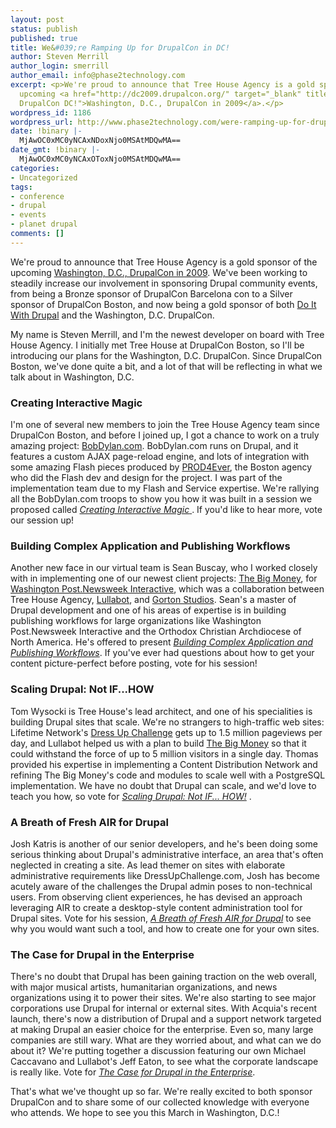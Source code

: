 ```yaml
---
layout: post
status: publish
published: true
title: We&#039;re Ramping Up for DrupalCon in DC!
author: Steven Merrill
author_login: smerrill
author_email: info@phase2technology.com
excerpt: <p>We're proud to announce that Tree House Agency is a gold sponsor of the
  upcoming <a href="http://dc2009.drupalcon.org/" target="_blank" title="Check out
  DrupalCon DC!">Washington, D.C., DrupalCon in 2009</a>.</p>
wordpress_id: 1186
wordpress_url: http://www.phase2technology.com/were-ramping-up-for-drupalcon-in-dc/
date: !binary |-
  MjAwOC0xMC0yNCAxNDoxNjo0MSAtMDQwMA==
date_gmt: !binary |-
  MjAwOC0xMC0yNCAxOToxNjo0MSAtMDQwMA==
categories:
- Uncategorized
tags:
- conference
- drupal
- events
- planet drupal
comments: []
---
```

<p>We're proud to announce that Tree House Agency is a gold sponsor of the upcoming <a href="http://dc2009.drupalcon.org/" target="_blank" title="Check out DrupalCon DC!">Washington, D.C., DrupalCon in 2009</a>. We've been working to steadily increase our involvement in sponsoring Drupal community events, from being a Bronze sponsor of DrupalCon Barcelona con to a Silver sponsor of DrupalCon Boston, and now being a gold sponsor of both <a href="/blog/michael-caccavano/2008/10/13/tree-house-bayoujoin-us-do-it-drupal" title="Tree House at Do it with Drupal">Do It With Drupal</a> and the Washington, D.C. DrupalCon.</p></p>
<p>My name is Steven Merrill, and I'm the newest developer on board with Tree House Agency. I initially met Tree House at DrupalCon Boston, so I'll be introducing our plans for the Washington, D.C. DrupalCon. Since DrupalCon Boston, we've done quite a bit, and a lot of that will be reflecting in what we talk about in Washington, D.C.</p></p>
<p> </p></p>
<h3>Creating Interactive Magic</h3></p>
<p>I'm one of several new members to join the Tree House Agency team since DrupalCon Boston, and before I joined up, I got a chance to work on a truly amazing project: <a href="http://www.bobdylan.com" target="_blank" title="Check out BobDylan.com">BobDylan.com</a>. BobDylan.com runs on Drupal, and it features a custom AJAX page-reload engine, and lots of integration with some amazing Flash pieces produced by <a href="http://www.prod4ever.com/" target="_blank" title="PROD4Ever website">PROD4Ever</a>, the Boston agency who did the Flash dev and design for the project. I was part of the implementation team due to my Flash and Service expertise. We're rallying all the BobDylan.com troops to show you how it was built in a session we proposed called <a href="http://dc2009.drupalcon.org/session/creating-interactive-magic-designing-and-building-highly-engaging-drupal-interfaces" target="_blank" title="Vote up our session!"><em>Creating Interactive Magic</em> </a>. If you'd like to hear more, vote our session up!</p></p>
<p> </p></p>
<h3>Building Complex Application and Publishing Workflows</h3></p>
<p>Another new face in our virtual team is Sean Buscay, who I worked closely with in implementing one of our newest client projects: <a href="http://www.thebigmoney.com" target="_blank" title="The Big Money">The Big Money</a>, for <a href="http://www.washingtonpost.com/wp-adv/media_kit/wpni/index.html" target="_blank" title="Washington Post.Newsweek Interactive">Washington Post.Newsweek Interactive</a>, which was a collaboration between Tree House Agency, <a href="http://www.lullabot.com" target="_blank" title="Lullabot">Lullabot</a>, and <a href="http://www.gortonstudios.com" target="_blank">Gorton Studios</a>. Sean's a master of Drupal development and one of his areas of expertise is in building publishing workflows for large organizations like Washington Post.Newsweek Interactive and the Orthodox Christian Archdiocese of North America. He's offered to present <a href="http://dc2009.drupalcon.org/session/building-complex-application-and-publishing-workflows" target="_blank" title="Vote us up!"><em>Building Complex Application and Publishing Workflows</em></a>. If you've ever had questions about how to get your content picture-perfect before posting, vote for his session!</p></p>
<p> </p></p>
<h3>Scaling Drupal: Not IF...HOW</h3></p>
<p>Tom Wysocki is Tree House's lead architect, and one of his specialities is building Drupal sites that scale. We're no strangers to high-traffic web sites: Lifetime Network's <a href="http://www.dressupchallenge.com" target="_blank" title="Dress Up Challenge">Dress Up Challenge</a> gets up to 1.5 million pageviews per day, and Lullabot helped us with a plan to build <a href="http://www.thebigmoney.com" target="_blank" title="The Big Money">The Big Money</a> so that it could withstand the force of up to 5 million visitors in a single day. Thomas provided his expertise in implementing a Content Distribution Network and refining The Big Money's code and modules to scale well with a PostgreSQL implementation. We have no doubt that Drupal can scale, and we'd love to teach you how, so vote for <a href="http://dc2009.drupalcon.org/session/scaling-drupal-not-ifhow" target="_blank" title="Vote us up!"><em>Scaling Drupal: Not IF... HOW!</em></a> .</p></p>
<p> </p></p>
<h3>A Breath of Fresh AIR for Drupal</h3></p>
<p>Josh Katris is another of our senior developers, and he's been doing some serious thinking about Drupal's administrative interface, an area that's often neglected in creating a site. As lead themer on sites with elaborate administrative requirements like DressUpChallenge.com, Josh has become acutely aware of the challenges the Drupal admin poses to non-technical users.  From observing client experiences, he has devised an approach leveraging AIR to create a desktop-style content administration tool for Drupal sites.  Vote for his session, <a href="http://dc2009.drupalcon.org/session/breath-fresh-air-drupal" target="_blank" title="Vote us up!"><em>A Breath of Fresh AIR for Drupal</em></a> to see why you would want such a tool, and how to create one for your own sites.</p></p>
<p> </p></p>
<h3>The Case for Drupal in the Enterprise</h3></p>
<p>There's no doubt that Drupal has been gaining traction on the web overall, with major musical artists, humanitarian organizations, and news organizations using it to power their sites. We're also starting to see major corporations use Drupal for internal or external sites. With Acquia's recent launch, there's now a distribution of Drupal and a support network targeted at making Drupal an easier choice for the enterprise. Even so, many large companies are still wary.  What are they worried about, and what can we do about it? We're putting together a discussion featuring our own Michael Caccavano and Lullabot's Jeff Eaton, to see what the corporate landscape is really like. Vote for <a href="http://dc2009.drupalcon.org/session/case-drupal-enterprise" target="_blank" title="Vote us up!"><em>The Case for Drupal in the Enterprise</em></a>.</p></p>
<p> That's what we've thought up so far. We're really excited to both sponsor DrupalCon and to share some of our collected knowledge with everyone who attends. We hope to see you this March in Washington, D.C.!</p></p>
